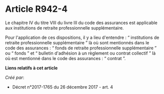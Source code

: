 # Article R942-4

Le chapitre IV du titre VIII du livre III du code des assurances est applicable aux institutions de retraite professionnelle
supplémentaire.

Pour l'application de ces dispositions, il y a lieu d'entendre : “ institutions de retraite professionnelle supplémentaire ”
là où sont mentionnés dans le code des assurances : “ fonds de retraite professionnelle supplémentaire ” ou “ fonds ” et “
bulletin d'adhésion à un règlement ou contrat collectif ” là où est mentionné dans le code des assurances : “ contrat ”.

**Liens relatifs à cet article**

_Créé par_:

  - Décret n°2017-1765 du 26 décembre 2017 - art. 4

